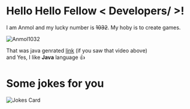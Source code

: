 # Hello Hello Fellow < Developers/ >!
I am Anmol and my lucky number is ~~1032~~.
My hoby is to create games.

![Anmol1032](main.gif)

That was java genrated [link](Main.java) (if you saw that video above) \
and Yes, I like **Java** language :+1:

# Some jokes for you
![Jokes Card](https://readme-jokes.vercel.app/api?theme=random)

<!---
Anmol1032/Anmol1032 is a ✨ special ✨ repository because its `README.md` (this file) appears on your GitHub profile.
You can click the Preview link to take a look at your changes.
--->
